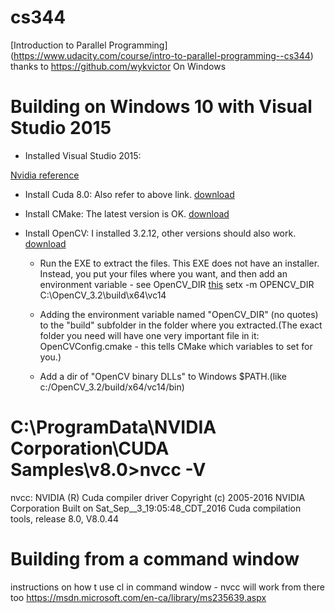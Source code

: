 cs344
=====
[Introduction to Parallel Programming] (https://www.udacity.com/course/intro-to-parallel-programming--cs344)
thanks to https://github.com/wykvictor
On Windows
# Building on Windows 10 with Visual Studio 2015

* Installed Visual Studio 2015:
	
[Nvidia reference](http://docs.nvidia.com/cuda/cuda-installation-guide-microsoft-windows/index.html#axzz4XAtAEBZI)

* Install Cuda 8.0:
	Also refer to above link. [download](https://developer.nvidia.com/cuda-downloads)

* Install CMake:
	The latest version is OK. [download](https://cmake.org/) 

* Install OpenCV:
	I installed 3.2.12, other versions should also work. [download](http://opencv.org/)
	* Run the EXE to extract the files. This EXE does not have an installer. Instead, you put your files where you want, and then add an environment variable - see OpenCV_DIR [this](http://docs.opencv.org/2.4/doc/tutorials/introduction/windows_install/windows_install.html#windowssetpathandenviromentvariable)
  setx -m OPENCV_DIR C:\OpenCV_3.2\build\x64\vc14
  
	* Adding the environment variable named "OpenCV_DIR" (no quotes) to the "build" subfolder in the folder where you extracted.(The exact folder you need will have one very important file in it: OpenCVConfig.cmake - this tells CMake which variables to set for you.)
  
	* Add a dir of "OpenCV binary DLLs" to Windows $PATH.(like c:/OpenCV_3.2/build/x64/vc14/bin)

# C:\ProgramData\NVIDIA Corporation\CUDA Samples\v8.0>nvcc -V
nvcc: NVIDIA (R) Cuda compiler driver
Copyright (c) 2005-2016 NVIDIA Corporation
Built on Sat_Sep__3_19:05:48_CDT_2016
Cuda compilation tools, release 8.0, V8.0.44


# Building from a command window
instructions on how t use cl in command window - 
nvcc will work from there too
https://msdn.microsoft.com/en-ca/library/ms235639.aspx

